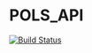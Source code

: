# POLS_API


[![Build Status](https://travis-ci.org/OCHIENGDAVIS/POLS_API.svg?branch=develop)](https://travis-ci.org/OCHIENGDAVIS/POLS_API)